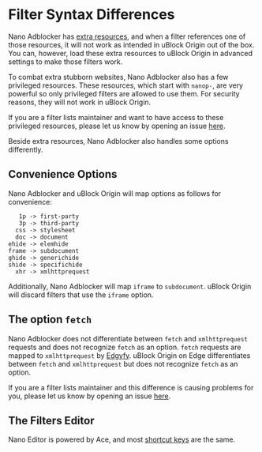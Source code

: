 # Filter Syntax Differences

Nano Adblocker has
[extra resources](https://github.com/NanoAdblocker/NanoCore2/blob/master/src/snippets.js),
and when a filter references one of those resources, it will not work as
intended in uBlock Origin out of the box. You can, however, load these extra
resources to uBlock Origin in advanced settings to make those filters work.

To combat extra stubborn websites, Nano Adblocker also has a few privileged
resources. These resources, which start with `nanop-`, are very powerful
so only privileged filters are allowed to use them. For security reasons,
they will not work in uBlock Origin.

If you are a filter lists maintainer and want to have access to these
privileged resources, please let us know by opening an issue
[here](https://github.com/NanoAdblocker/NanoCore/issues).

Beside extra resources, Nano Adblocker also handles some options differently.

## Convenience Options

Nano Adblocker and uBlock Origin will map options as follows for convenience:
```
   1p -> first-party
   3p -> third-party
  css -> stylesheet
  doc -> document
ehide -> elemhide
frame -> subdocument
ghide -> generichide
shide -> specifichide
  xhr -> xmlhttprequest
```

Additionally, Nano Adblocker will map `iframe` to `subdocument`. uBlock Origin
will discard filters that use the `iframe` option.

## The option `fetch`

Nano Adblocker does not differentiate between `fetch` and `xmlhttprequest`
requests and does not recognize `fetch` as an option. `fetch` requests
are mapped to `xmlhttprequest` by
[Edgyfy](https://github.com/jspenguin2017/Edgyfy). uBlock Origin on Edge
differentiates between `fetch` and `xmlhttprequest` but does not recognize
`fetch` as an option.

If you are a filter lists maintainer and this difference is causing problems
for you, please let us know by opening an issue
[here](https://github.com/NanoAdblocker/NanoCore/issues).

## The Filters Editor

Nano Editor is powered by Ace, and most
[shortcut keys](https://github.com/ajaxorg/ace/wiki/Default-Keyboard-Shortcuts)
are the same.
